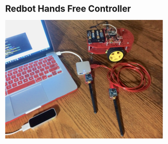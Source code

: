 # **Redbot Hands Free Controller**


![alt text](./images/redbot-hands-free-control.jpeg?raw=true "Redbot hands free control")
